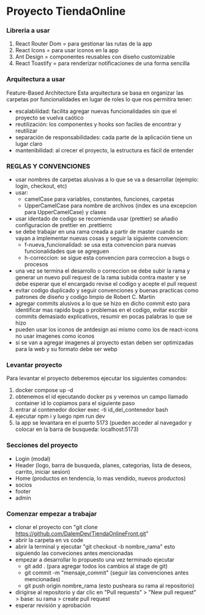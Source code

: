 # Proyecto TiendaOnline

### Libreria a usar

1. React Router Dom = para gestionar las rutas de la app
2. React Icons = para usar iconos en la app
3. Ant Design = componentes reusables con diseño customizable
4. React Toastify = para renderizar notificaciones de una forma sencilla

### Arquitectura a usar

Feature-Based Architecture
Esta arquitectura se basa en organizar las carpetas por funcionalidades en lugar de roles lo que nos permitira tener:

- escalabilidad: facilita agregar nuevas funcionalidades sin que el proyecto se vuelva caótico
- reutilización: los componentes y hooks son faciles de encontrar y reutilizar
- separación de responsabilidades: cada parte de la aplicación tiene un lugar claro
- mantenibilidad: al crecer el proyecto, la estructura es fácil de entender

### REGLAS Y CONVENCIONES

* usar nombres de carpetas alusivas a lo que se va a desarrollar (ejemplo: login, checkout, etc)
* usar:
  - camelCase para variables, constantes, funciones, carpetas
  - UpperCamelCase para nombre de archivos (index es una excepcion para UpperCamelCase) y clases
* usar identado de codigo se recomienda usar (prettier) se añadio configuracion de prettier en .prettierrc
* se debe trabajar en una rama creada a partir de master cuando se vayan a implementar nuevas cosas y seguir la siguiente convencion:
  - f-nueva_funcionalidad: se usa esta convencion para nuevas funcionalidades que se agreguen
  - h-correccion: se sigue esta convencion para correccion a bugs o procesos
* una vez se termina el desarrollo o correccion se debe subir la rama y generar un nuevo pull request de la rama subida contra master y se debe esperar que el encargado revise el codigo y acepte el pull request
* evitar codigo duplicado y seguir convenciones y buenas practicas como patrones de diseño y codigo limpio de Robert C. Martin
* agregar commits alusivos a lo que se hizo en dicho commit esto para identificar mas rapido bugs o problemas en el codigo, evitar escribir commits demasiado explicativos, resumir en pocas palabras lo que se hizo
* pueden usar los iconos de antdesign asi mismo como los de react-icons no usar imagenes como iconos
* si se van a agregar imagenes al proyecto estan deben ser optimizadas para la web y su formato debe ser webp

### Levantar proyecto

Para levantar el proyecto deberemos ejecutar los siguientes comandos:

1. docker compose up -d
2. obtenemos el id ejecutando docker ps y veremos un campo llamado container id lo copiamos para el siguiente paso
3. entrar al contenedor docker exec -ti id_del_contenedor bash
4. ejecutar npm i y luego npm run dev
5. la app se levantara en el puerto 5173 (pueden acceder al navegador y colocar en la barra de busqueda: localhost:5173)

### Secciones del proyecto

* Login (modal)
* Header (logo, barra de busqueda, planes, categorias, lista de deseos, carrito, iniciar sesion)
* Home (productos en tendencia, lo mas vendido, nuevos productos)
* socios
* footer
* admin

### Comenzar empezar a trabajar

* clonar el proyecto con "git clone https://github.com/DalemDev/TiendaOnlineFront.git"
* abrir la carpeta en vs code
* abrir la terminal y ejecutar "git checkout -b nombre_rama" esto siguiendo las conveciones antes mencionadas
* empezar a desarrollar lo propuesto una vez terminado ejecutar
   - git add . (para agregar todos los cambios al stage de git)
   - git commit -m "mensaje_commit" (seguir las convenciones antes mencionadas)
   - git push origin nombre_rama (esto pusheara su rama al repositorio)
* dirigirse al repositorio y dar clic en "Pull requests" > "New pull request" > base: su rama > create pull request
* esperar revisión y aprobación
